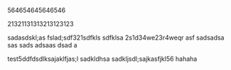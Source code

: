 564654645646546

21321131313213123123


sadasdskl;as
fslad;sdf321sdfkls
sdfklsa
2s1d34we23r4weqr
asf  sadsadsa sas sads adsaas dsad a 

test5ddfdsdlksajaklfjas;l
sadkldhsa
sadkljsdl;sajkasfjkl56
hahaha